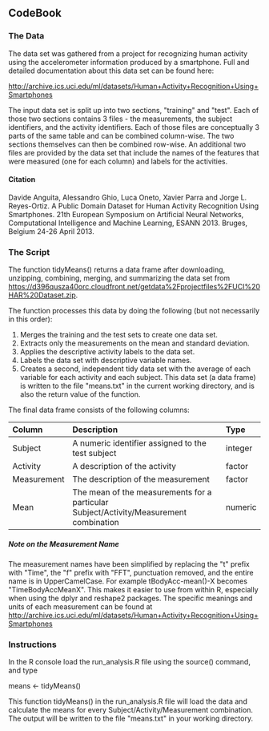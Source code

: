 ## CodeBook

### The Data

The data set was gathered from a project for recognizing human activity using the accelerometer information produced by a smartphone.  Full and detailed documentation about this data set can be found here: 

http://archive.ics.uci.edu/ml/datasets/Human+Activity+Recognition+Using+Smartphones

The input data set is split up into two sections, "training" and "test". Each of those two sections contains 3 files - the measurements, the subject identifiers, and the activity identifiers.  Each of those files are conceptually 3 parts of the same table and can be combined column-wise.  The two sections themselves can then be combined row-wise.  An additional two files are provided by the data set that include the names of the features that were measured (one for each column) and labels for the activities.

#### Citation

Davide Anguita, Alessandro Ghio, Luca Oneto, Xavier Parra and Jorge L. Reyes-Ortiz. A Public Domain Dataset for Human Activity Recognition Using Smartphones. 21th European Symposium on Artificial Neural Networks, Computational Intelligence and Machine Learning, ESANN 2013. Bruges, Belgium 24-26 April 2013.

### The Script

The function tidyMeans() returns a data frame after downloading, unzipping, combining, merging, and summarizing the data set from https://d396qusza40orc.cloudfront.net/getdata%2Fprojectfiles%2FUCI%20HAR%20Dataset.zip.

The function processes this data by doing the following (but not necessarily in this order):

1. Merges the training and the test sets to create one data set.
2. Extracts only the measurements on the mean and standard deviation.
3. Applies the descriptive activity labels to the data set.
4. Labels the data set with descriptive variable names.
5. Creates a second, independent tidy data set with the average of each variable for each activity and each subject.  This data set (a data frame) is written to the file "means.txt" in the current working directory, and is also the return value of the function.

The final data frame consists of the following columns:

| Column        |             Description                           | Type    |
| :------------ |:--------------------------------------------------| :-------|
| Subject       | A numeric identifier assigned to the test subject | integer |
| Activity      | A description of the activity                     | factor  |    
| Measurement   | The description of the measurement                | factor  |      
| Mean          | The mean of the measurements for a particular Subject/Activity/Measurement combination | numeric |

##### Note on the Measurement Name
The measurement names have been simplified by replacing the "t" prefix with "Time", the "f" prefix with "FFT", punctuation removed, and the entire name is in UpperCamelCase.  For example tBodyAcc-mean()-X becomes "TimeBodyAccMeanX".  This makes it easier to use from within R, especially when using the dplyr and reshape2 packages.  The specific meanings and units of each measurement can be found at http://archive.ics.uci.edu/ml/datasets/Human+Activity+Recognition+Using+Smartphones

### Instructions
In the R console load the run_analysis.R file using the source() command, and type 

means <- tidyMeans()

This function tidyMeans() in the run_analysis.R file will load the data and calculate the means for every Subject/Activity/Measurement combination.  The output will be written to the file "means.txt" in your working directory.


